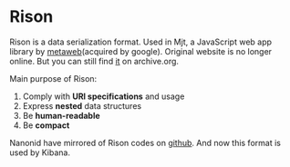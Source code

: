 # Rison

Rison is a data serialization format. Used in Mjt, a JavaScript web app library by [metaweb][](acquired by google). Original website is no longer online. But you can still find [it][] on archive.org.

Main purpose of Rison:

1. Comply with **URI specifications** and usage
2. Express **nested** data structures
3. Be **human-readable**
4. Be **compact**

Nanonid have mirrored of Rison codes on [github][]. And now this format is used by Kibana.

[metaweb]:https://en.wikipedia.org/wiki/Metaweb
[it]:https://web.archive.org/web/20130910064110/http://mjtemplate.org/examples/rison.html
[github]:https://github.com/Nanonid/rison